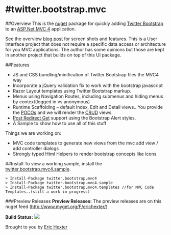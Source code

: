 #twitter.bootstrap.mvc 
===================================================
##Overview
This is the [nuget](http://nuget.org/) package for quickly adding [Twitter Bootstrap](http://twitter.github.com/bootstrap/) to an [ASP.Net MVC 4](http://www.asp.net/mvc) application. 

See the overview [blog post](http://lostechies.com/erichexter/2012/11/20/twitter-bootstrap-mvc4-the-template-nuget-package-for-asp-net-mvc4-projects/) for screen shots and features. 
This is a User Interface project that does not require a specific data access or architecture for you MVC applications.  The author has some opinions but those are kept in another project that builds on top of this UI package.

##Features
* JS and CSS bundling/minification of Twitter Bootstrap files the MVC4 way
* Incorporate a jQuery validation fix to work with the bootstrap javascript
* Razor Layout templates using Twitter Bootstrap markup.
* Menus using Navigation Routes, including submenus and hiding menus by context(logged in vs anonymous)
* Runtime Scaffolding – default Index, Edit and Detail views.. You provide the [POCOs](http://en.wikipedia.org/wiki/Plain_Old_CLR_Object) and we will render the [CRUD](http://en.wikipedia.org/wiki/Create,_read,_update_and_delete) views.
* [Post Redirect Get](http://en.wikipedia.org/wiki/Post/Redirect/Get) support using the Bootstrap Alert styles.
* A Sample to show how to use all of this stuff

Things we are working on:
* MVC code templates to generate new views from the mvc add view / add controller dialogs
* Strongly typed Html Helpers to render bootstrap concepts like icons


##Install
To view a working sample, install the [twitter.bootstrap.mvc4.sample](http://nuget.org/packages/twitter.bootstrap.mvc4.sample).

	> Install-Package twitter.bootstrap.mvc4
	> Install-Package twitter.bootstrap.mvc4.sample
	> Install-Package twitter.bootstrap.mvc4.templates //for MVC Code Templates..(still a work in progress)

###Preview Releases
**Preview Releases:** The preview releases are on this nuget feed (http://www.myget.org/F/erichexter/)

**Build Status:** 
<a href="http://teamcity.codebetter.com/viewType.html?buildTypeId=bt676&guest=1"><img src="http://teamcity.codebetter.com/app/rest/builds/buildType:(id:bt676)/statusIcon"/></a> 


Brought to you by [Eric Hexter](http://lostechies.com/erichexter/)
